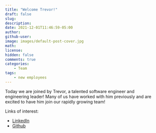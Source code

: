 ```yaml
---
title: "Welcome Trevor!"
draft: false
slug:
description:
date: 2021-12-01T11:46:59-05:00
author:
github-user:
image: images/default-post-cover.jpg
math:
license:
hidden: false
comments: true
categories:
    - Team
tags:
    - new employees
---
```

Today we are joined by Trevor, a talented software engineer and engineering leader! Many of us have worked with him previously and are excited to have him join our rapidly growing team!

Links of interest:

* [LinkedIn](https://www.linkedin.com/in/trevorkonya/)
* [Github](https://github.com/tkonya)
